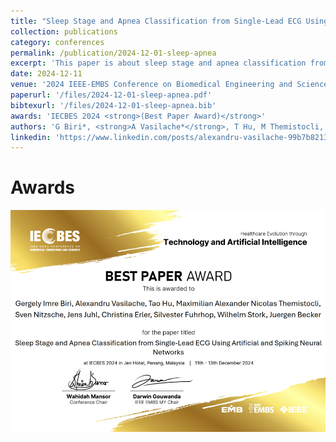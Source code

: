 ```yaml
---
title: "Sleep Stage and Apnea Classification from Single-Lead ECG Using Artificial and Spiking Neural Networks"
collection: publications
category: conferences
permalink: /publication/2024-12-01-sleep-apnea
excerpt: 'This paper is about sleep stage and apnea classification from single-lead ECG using artificial and spiking neural networks.'
date: 2024-12-11
venue: '2024 IEEE-EMBS Conference on Biomedical Engineering and Sciences (IECBES)'
paperurl: '/files/2024-12-01-sleep-apnea.pdf'
bibtexurl: '/files/2024-12-01-sleep-apnea.bib'
awards: 'IECBES 2024 <strong>(Best Paper Award)</strong>'
authors: 'G Biri*, <strong>A Vasilache*</strong>, T Hu, M Themistocli, S Nitzsche, J Juhl, C Erler, S Fuhrhop, W Stork, J Becker'
linkedin: 'https://www.linkedin.com/posts/alexandru-vasilache-99b7b8213_bestpaperaward-ai-healthcare-activity-7283054262173978626-w5ep?utm_source=share&utm_medium=member_desktop&rcm=ACoAADYLuocB_1uEIUwQkpQgukX8aAn-v1Os43E'
---
```


# Awards
<p align="center">
  <img src="/files/2024-12-01-sleep-apnea/images/bpa.png" alt="Best Paper Award">
</p>